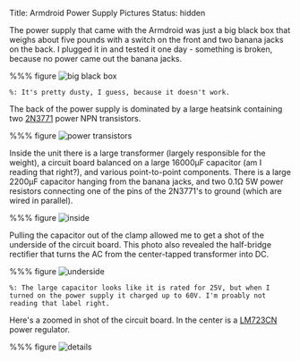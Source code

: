 Title: Armdroid Power Supply Pictures
Status: hidden

The power supply that came with the Armdroid was just a big black box that weighs about five pounds with a switch on the front and two banana jacks on the back. I plugged it in and tested it one day - something is broken, because no power came out the banana jacks.

%%% figure
    ![big black box]({attach}start/power/power_front.jpg)

    %: It's pretty dusty, I guess, because it doesn't work.

The back of the power supply is dominated by a large heatsink containing two [2N3771](../resources/datasheets/2N3771-npn-transistor.pdf) power NPN transistors.

%%% figure
    ![power transistors]({attach}start/power/power_back.jpg)

Inside the unit there is a large transformer (largely responsible for the weight), a circuit board balanced on a large 16000&micro;F capacitor (am I reading that right?), and various point-to-point components. There is a large 2200&micro;F capacitor hanging from the banana jacks, and two 0.1&ohm; 5W power resistors connecting one of the pins of the 2N3771's to ground (which are wired in parallel).

%%% figure
    ![inside]({attach}start/power/power_inside.jpg)

Pulling the capacitor out of the clamp allowed me to get a shot of the underside of the circuit board. This photo also revealed the half-bridge rectifier that turns the AC from the center-tapped transformer into DC.

%%% figure
    ![underside]({attach}start/power/power_inside_under.jpg)

    %: The large capacitor looks like it is rated for 25V, but when I turned on the power supply it charged up to 60V. I'm proably not reading that label right.

Here's a zoomed in shot of the circuit board. In the center is a [LM723CN](../resources/datasheets/LM723CN-voltage-regulator.pdf) power regulator.

%%% figure
    ![details]({attach}start/power/power_circuit_detail.png)
